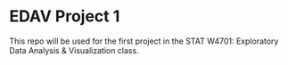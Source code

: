 # EDAV Project 1

This repo will be used for the first project in the STAT W4701: Exploratory Data Analysis & Visualization class.
